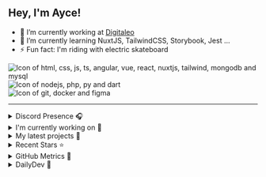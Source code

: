 ## Hey, I'm Ayce!

- 🔭 I’m currently working at <a href="https://www.digitaleo.com/">Digitaleo</a>
- 🌱 I’m currently learning NuxtJS, TailwindCSS, Storybook, Jest ...
- ⚡ Fun fact: I'm riding with electric skateboard

<div>
  <img src="https://skillicons.dev/icons?i=html,css,js,ts,angular,vue,react,nuxtjs,tailwind,mongodb,mysql" alt="Icon of html, css, js, ts, angular, vue, react, nuxtjs, tailwind, mongodb and mysql">
</div>
<div>
  <img src="https://skillicons.dev/icons?i=nodejs,php,py,dart" alt="Icon of nodejs, php, py and dart">
</div>
<div>
  <img src="https://skillicons.dev/icons?i=git,docker,figma" alt="Icon of git, docker and figma">
</div>


<hr>

<details>
  <summary>Discord Presence 🎧️</summary>
  
  [![Discord Presence](https://lanyard.cnrad.dev/api/538785123987095556)](https://discord.com/users/538785123987095556)
</details>

<details>
  <summary>I'm currently working on 👷</summary>
  

- [Ayce45/skills-github-pages](https://github.com/Ayce45/skills-github-pages) - My clone repository (2 days ago)
- [Ayce45/gitlab-history](https://github.com/Ayce45/gitlab-history) - Recreate my GitLab activity chart in Github (3 weeks ago)
- [Ayce45/Ayce45.github.io](https://github.com/Ayce45/Ayce45.github.io) - My personal website (3 months ago)
- [Ayce45/virtual-aquaruim](https://github.com/Ayce45/virtual-aquaruim) - Virtual Aquarium in VueJS Composition API (3 months ago)
- [Ayce45/pomodoroapp](https://github.com/Ayce45/pomodoroapp) - Pomodoro app in alpinejs (3 months ago)
</details>

<details>
  <summary>My latest projects 🌱</summary>
  

- [Ayce45/skills-github-pages](https://github.com/Ayce45/skills-github-pages) - My clone repository
- [Ayce45/gitlab-history](https://github.com/Ayce45/gitlab-history) - Recreate my GitLab activity chart in Github
- [Ayce45/formation-ts](https://github.com/Ayce45/formation-ts) - Typescript pokemon battle simulator
- [Ayce45/custom-offline-page](https://github.com/Ayce45/custom-offline-page) - Offline custom page using precache static assets
- [Ayce45/pomodoroapp](https://github.com/Ayce45/pomodoroapp) - Pomodoro app in alpinejs
</details>

<details>
  <summary>Recent Stars ⭐</summary>
  

- [KonradIT/goprowifihack](https://github.com/KonradIT/goprowifihack) - Unofficial GoPro WiFi API Documentation - HTTP GET requests for commands, status, livestreaming and media query. (2 years ago)
- [dailydotdev/daily](https://github.com/dailydotdev/daily) - daily.dev is a professional network for developers to learn, collaborate, and grow together 👩🏽‍💻 👨‍💻 (2 years ago)
- [nrwl/nx](https://github.com/nrwl/nx) - Build system, optimized for monorepos, with plugins for popular frameworks and tools and advanced CI capabilities including caching and distribution. (2 years ago)
- [jacebrowning/memegen](https://github.com/jacebrowning/memegen) - The free and open source API to generate memes. (2 years ago)
- [sertizh/commercial-meeting](https://github.com/sertizh/commercial-meeting) - Commercial Meeting Programm (2 years ago)
</details>

<details>
  <summary>GitHub Metrics 🌊</summary>
  
  <img align="center" src="/github-metrics.svg" alt="Metrics" width="400">
</details>

<details>
  <summary>DailyDev 📖</summary>
  
  <a href="https://app.daily.dev/ayce"><img src="https://api.daily.dev/devcards/6f27abf04ef249b1a106e3ddb7e7cda4.png?r=tkh" width="400" alt="Evan JUGE's Dev Card"/></a>
</details>
